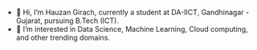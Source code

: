 - 👋 Hi, I’m Hauzan Girach, currently a student at DA-IICT, Gandhinagar - Gujarat, pursuing B.Tech (ICT).
- 👀 I’m interested in Data Science, Machine Learning, Cloud computing, and other trending domains.
<!---
Hauzan-01/Hauzan-01 is a ✨ special ✨ repository because its `README.md` (this file) appears on your GitHub profile.
You can click the Preview link to take a look at your changes.
--->
